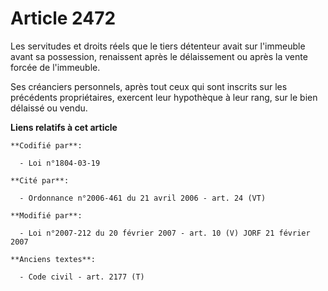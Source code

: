 # Article 2472

Les servitudes et droits réels que le tiers détenteur avait sur l'immeuble avant sa possession, renaissent après le
délaissement ou après la vente forcée de l'immeuble.

Ses créanciers personnels, après tout ceux qui sont inscrits sur les précédents propriétaires, exercent leur hypothèque à
leur rang, sur le bien délaissé ou vendu.

**Liens relatifs à cet article**

	**Codifié par**:

	  - Loi n°1804-03-19

	**Cité par**:

	  - Ordonnance n°2006-461 du 21 avril 2006 - art. 24 (VT)

	**Modifié par**:

	  - Loi n°2007-212 du 20 février 2007 - art. 10 (V) JORF 21 février 2007

	**Anciens textes**:

	  - Code civil - art. 2177 (T)
